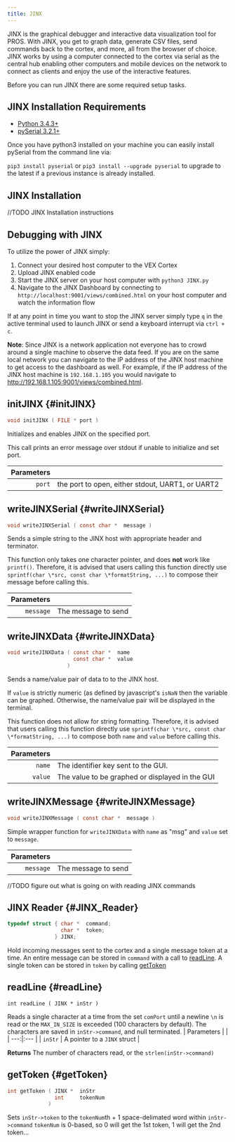 ```yaml
---
title: JINX
---
```


JINX is the graphical debugger and interactive data visualization tool for PROS. With JINX, you get to graph data, generate CSV files, send commands back to the cortex, and more, all from the browser of choice. JINX works by using a computer connected to the cortex via serial as the central hub enabling other computers and mobile devices on the network to connect as clients and enjoy the use of the interactive features.

Before you can run JINX there are some required setup tasks.

## JINX Installation Requirements

 * [Python 3.4.3+](https://www.python.org/downloads/)
 * [pySerial 3.2.1+](http://pyserial.readthedocs.io/en/latest/pyserial.html)

Once you have python3 installed on your machine you can easily install pySerial from the command line via:

`pip3 install pyserial` or `pip3 install --upgrade pyserial` to upgrade to the latest if a previous instance is already installed.

## JINX Installation
//TODO JINX Installation instructions

## Debugging with JINX
To utilize the power of JINX simply:

 1. Connect your desired host computer to the VEX Cortex
 2. Upload JINX enabled code
 3. Start the JINX server on your host computer with `python3 JINX.py`
 4. Navigate to the JINX Dashboard by connecting to `http://localhost:9001/views/combined.html` on your host computer and watch the information flow

 If at any point in time you want to stop the JINX server simply type `q` in the active terminal used to launch JINX or send a keyboard interrupt via `ctrl + c`.

__Note__:
Since JINX is a network application not everyone has to crowd around a single machine to observe the data feed. If you are on the same local network you can navigate to the IP address of the JINX host machine to get access to the dashboard as well. For example, if the IP address of the JINX host machine is `192.168.1.105` you would navigate to http://192.168.1.105:9001/views/combined.html.

## initJINX {#initJINX}
```c
void initJINX ( FILE * port )
```
Initializes and enables JINX on the specified port.

This call prints an error message over stdout if unable to initialize and set port.

| Parameters | |
| ---:|:--- |
| `port` | the port to open, either stdout, UART1, or UART2 |


## writeJINXSerial {#writeJINXSerial}
```c
void writeJINXSerial ( const char *  message )
```  
Sends a simple string to the JINX host with appropriate header and terminator.

This function only takes one character pointer, and does __not__ work like `printf()`. Therefore, it is advised that users calling this function directly use `sprintf(char \*src, const char \*formatString, ...)` to compose their message before calling this.

| Parameters | |
| ---:|:--- |
| `message` | The message to send |

## writeJINXData {#writeJINXData}
```c
void writeJINXData ( const char *  name
                     const char *  value
                   )
```
Sends a name/value pair of data to to the JINX host.

If `value` is strictly numeric (as defined by javascript's `isNaN` then the variable can be graphed. Otherwise, the name/value pair will be displayed in the terminal.

This function does not allow for string formatting. Therefore, it is advised that users calling this function directly use `sprintf(char \*src, const char \*formatString, ...)` to compose both `name` and `value` before calling this.

| Parameters | |
| ---:|:--- |
| `name` | The identifier key sent to the GUI. |
| `value` | The value to be graphed or displayed in the GUI |

## writeJINXMessage {#writeJINXMessage}
```c
void writeJINXMessage ( const char *  message )
```
Simple wrapper function for `writeJINXData` with `name` as "msg" and `value` set to `message`.

| Parameters | |
| ---:|:--- |
| `message` | The message to send |

//TODO figure out what is going on with reading JINX commands
## JINX Reader {#JINX_Reader}
```c
typedef struct { char *  command;
                 char *  token;
               } JINX;
```
Hold incoming messages sent to the cortex and a single message token at a time.
An entire message can be stored in `command` with a call to [readLine](#readline).
A single token can be stored in `token` by calling [getToken](#getToken)

## readLine {#readLine}
```
int readLine ( JINX * inStr )
```
Reads a single character at a time from the set `comPort` until a newline `\n` is read or the `MAX_IN_SIZE` is exceeded (100 characters by default). The characters are saved in `inStr->command`, and null terminated.
| Parameters | |
| ---:|:--- |
| `inStr` | A pointer to a `JINX` struct |

**Returns** The number of characters read, or the `strlen(inStr->command)`

## getToken {#getToken}
```c
int getToken ( JINX *  inStr
               int     tokenNum
             )
```
Sets `inStr->token` to the `tokenNum`th + 1 space-delimated word within `inStr->command`
`tokenNum` is 0-based, so 0 will get the 1st token, 1 will get the 2nd token...
